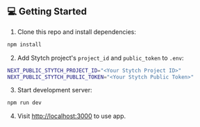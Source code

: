 ## 💻 Getting Started

1. Clone this repo and install dependencies:

```bash
npm install
```

2. Add Stytch project's `project_id` and `public_token` to `.env`:

```bash
NEXT_PUBLIC_STYTCH_PROJECT_ID="<Your Stytch Project ID>"
NEXT_PUBLIC_STYTCH_PUBLIC_TOKEN="<Your Stytch Public Token>"
```

3. Start development server:

```bash
npm run dev
```

4. Visit [http://localhost:3000](http://localhost:3000) to use app.
